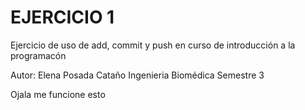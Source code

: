 ﻿# EJERCICIO 1

Ejercicio de uso de add, commit y push en curso de introducción a la programacón

Autor: Elena Posada Cataño
Ingenieria Biomédica
Semestre 3

Ojala me funcione esto
